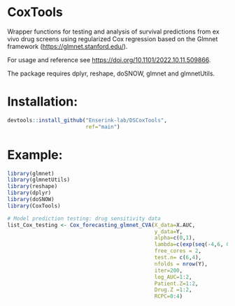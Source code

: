 # CoxTools
Wrapper functions for testing and analysis of survival predictions from ex vivo drug screens using regularized Cox regression based on the Glmnet framework (https://glmnet.stanford.edu/).

For usage and reference see https://doi.org/10.1101/2022.10.11.509866.

The package requires dplyr, reshape, doSNOW, glmnet and glmnetUtils.

# Installation:
``` r
devtools::install_github("Enserink-lab/DSCoxTools",
                         ref="main")
``` 
# Example:
``` r
library(glmnet)
library(glmnetUtils)
library(reshape)
library(dplyr)
library(doSNOW)
library(CoxTools)

# Model prediction testing: drug sensitivity data
list_Cox_testing <- Cox_forecasting_glmnet_CVA(X_data=X.AUC, 
                                               y_data=Y, 
                                               alpha=c(0,1), 
                                               lambda=c(exp(seq(-4,6, 0.1))),
                                               free_cores = 2,
                                               test.n= c(6,4), 
                                               nfolds = nrow(Y),
                                               iter=200,
                                               log_AUC=1:2,
                                               Patient.Z=1:2,
                                               Drug.Z =1:2,
                                               RCPC=0:4)
                                                              
``` 
